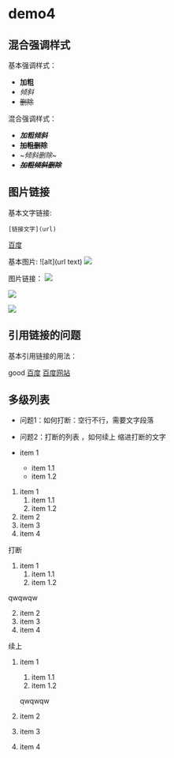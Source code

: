 # demo4

## 混合强调样式

基本强调样式：

- **加粗**
- *倾斜*
- ~~删除~~

混合强调样式：

- ***加粗倾斜***
- **~~加粗删除~~**
- *~倾斜删除~*
- ***~~加粗倾斜删除~~***
 
## 图片链接

基本文字链接:

	[链接文字](url)
[百度](http://www.baidu.com)

基本图片:
	![alt](url text)
![](https://www.baidu.com/img/bd_logo1.png)

图片链接：
[![](https://www.baidu.com/img/bd_logo1.png)](http://www.baidu.com)

[![](https://www.baidu.com/img/bd_logo1.png)][baidu]

[![][baidu_logo]][baidu]

## 引用链接的问题

基本引用链接的用法：

good
[百度][baidu]
[百度网站][baidu]


## 多级列表

- 问题1：如何打断：空行不行，需要文字段落
- 问题2：打断的列表 ，如何续上 缩进打断的文字

- item 1  
	- item 1.1
	- item 1.2
1. item 1
	1. item 1.1
	2. item 1.2
2. item 2
3. item 3
4. item 4

打断
1. item 1
	1. item 1.1
	2. item 1.2
	
qwqwqw

2. item 2
3. item 3
4. item 4
	
续上

1. item 1
	1. item 1.1
	2. item 1.2
	
	qwqwqw

2. item 2
3. item 3
4. item 4

<!-- 以下是引用式链接 -->
[baidu]: http://www.baidu.com
[baidu_logo]: https://www.baidu.com/img/bd_logo1.png

